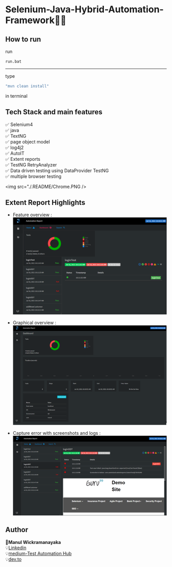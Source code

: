 # Selenium-Java-Hybrid-Automation-Framework👨‍💻

## How to run
run
```bash
run.bat 
```
--------------------
type
```bash
"mvn clean install"
```
in terminal

## Tech Stack and main features
✅ Selenium4<br>
✅ java<br>
✅ TextNG<br>
✅ page object model<br>
✅ log4j2<br>
✅ AutoIT<br>
✅ Extent reports<br>
✅ TestNG RetryAnalyzer<br>
✅ Data driven testing using DataProvider TestNG<br>
✅ multiple browser testing<br>

<img src="./.README/Chrome.PNG />
 
 ## Extent Report Highlights

* Feature overview :
  <br>
    ![feature overview](./.README/image1.PNG)
    
* Graphical overview :
  <br>
    ![graphical overview](./.README/image2.PNG)

* Capture error with screenshots and logs :
  <br>
    ![steps page](./.README/image3.PNG)
 

## Author
 📜**Manul Wickramanayaka**  <br>
 💡[Linkedin](https://www.linkedin.com/in/manul-wickramanayaka-812337132/) <br>
 💡[medium-Test Automation Hub](https://medium.com/test-automation-hub) <br>
 💡[dev.to](https://dev.to/mwickrmanayaka) <br>
 
